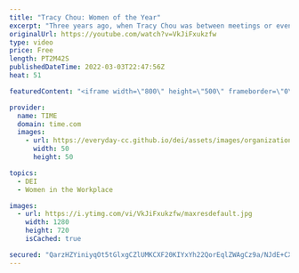 ```yaml
---
title: "Tracy Chou: Women of the Year"
excerpt: "Three years ago, when Tracy Chou was between meetings or even while brushing her teeth, she would frequently open her phone and gravitate to Twitter. “I was a little bit addicted,” admits the 35-year-old founder, software engineer, and advocate for diversity in the tech industry.  As an Asian American"
originalUrl: https://youtube.com/watch?v=VkJiFxukzfw
type: video
price: Free
length: PT2M42S
publishedDateTime: 2022-03-03T22:47:56Z
heat: 51

featuredContent: "<iframe width=\"800\" height=\"500\" frameborder=\"0\" src=\"https://www.youtube.com/embed/VkJiFxukzfw\" allow=\"accelerometer; autoplay; encrypted-media; gyroscope; picture-in-picture\" allowfullscreen></iframe>"

provider:
  name: TIME
  domain: time.com
  images:
    - url: https://everyday-cc.github.io/dei/assets/images/organizations/time.com-50x50.jpg
      width: 50
      height: 50

topics:
  - DEI
  - Women in the Workplace

images:
  - url: https://i.ytimg.com/vi/VkJiFxukzfw/maxresdefault.jpg
    width: 1280
    height: 720
    isCached: true

secured: "QarzHZYiniyqOt5tGlxgCZlUMKCXF20KIYxYh22QorEqlZWAgCz9a/NJdE+CXssst4eTCLVpSgF+mJVg2dcSOPAt8Pf0YoMSYxf+PG6/M8VGOOUp+AoO906WGyUyD5+QJ61SIW0XD3YBrx855mkb/DFvId0n4dYGVMQlOyr8O1awYV0jZDukykZGasiAjEVbOU+vvIsh0JS9Luo7HkjdcUGgQvuk5/b5l1d2/J26CnMJtRddrENkKXNlDc3Af5IbV0nBk/sKCzmOXkB0bU6U7JgFTYYx50y6NIYkDux16h2s/6DG7BD1+qlNqTrzKuuUGqCXSKKO0m0LtjK+j4kGGyZunek+c1SeD5EEtxgoFnrXElZppCwoJ7p2Pe7XCEEsKbrcqeuSOhKsJmQ0p68Rbg==;AE4nccfKehnG4UPcFTeiFg=="
---
```


